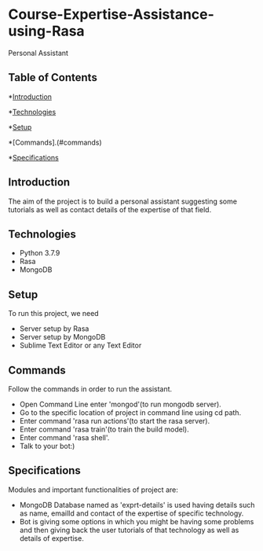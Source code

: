 # Course-Expertise-Assistance-using-Rasa
Personal Assistant

## Table of Contents
*[Introduction](#general-info)

*[Technologies](#technologies)

*[Setup](#setup)

*[Commands].(#commands)

*[Specifications](#specifications)
## Introduction
The aim of the project is to build a personal assistant suggesting some tutorials as well as contact details of the expertise of that field.
## Technologies
- Python 3.7.9
- Rasa 
- MongoDB
## Setup
To run this project, we need

- Server setup by Rasa
- Server setup by MongoDB
- Sublime Text Editor or any Text Editor
## Commands
Follow the commands in order to run the assistant.

- Open Command Line enter 'mongod'(to run mongodb server).
- Go to the specific location of project in command line using cd path.
- Enter command 'rasa run actions'(to start the rasa server).
- Enter command 'rasa train'(to train the build model).
- Enter command 'rasa shell'.
- Talk to your bot:)
## Specifications
Modules and important functionalities of project are:

- MongoDB Database named as 'exprt-details' is used having details such as name, emailId and contact of the expertise of specific technology.
- Bot is giving some options in which you might be having some problems and then giving back the user tutorials of that technology as well as details of expertise.
  


